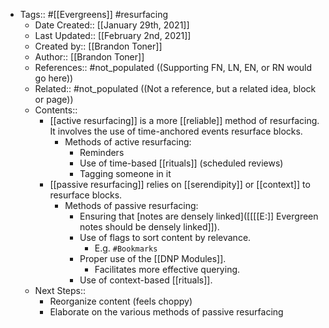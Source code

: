 - Tags:: #[[Evergreens]] #resurfacing
    - Date Created:: [[January 29th, 2021]]
    - Last Updated:: [[February 2nd, 2021]] 
    - Created by:: [[Brandon Toner]]
    - Author:: [[Brandon Toner]]
    - References:: #not_populated ((Supporting FN, LN, EN, or RN would go here))
    - Related:: #not_populated ((Not a reference, but a related idea, block or page))
    - Contents:: 
        - [[active resurfacing]] is a more [[reliable]] method of resurfacing. It involves the use of time-anchored events resurface blocks.
            - Methods of active resurfacing:
                - Reminders
                - Use of time-based [[rituals]] (scheduled reviews)
                - Tagging someone in it
        - [[passive resurfacing]] relies on [[serendipity]] or [[context]] to resurface blocks.
            - Methods of passive resurfacing:
                - Ensuring that [notes are densely linked]([[[[E:]] Evergreen notes should be densely linked]]).
                - Use of flags to sort content by relevance.
                    - E.g. `#Bookmarks`
                - Proper use of the [[DNP Modules]].
                    - Facilitates more effective querying.
                - Use of context-based [[rituals]].
    - Next Steps::
        - Reorganize content (feels choppy)
        - Elaborate on the various methods of passive resurfacing
